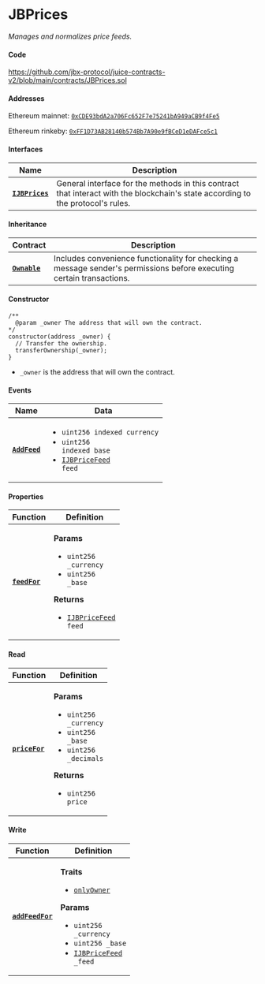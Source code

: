 # JBPrices

_Manages and normalizes price feeds._

#### Code

https://github.com/jbx-protocol/juice-contracts-v2/blob/main/contracts/JBPrices.sol

#### Addresses

Ethereum mainnet: [`0xCDE93bdA2a706Fc652F7e75241bA949aCB9f4Fe5`](https://etherscan.io/address/0xCDE93bdA2a706Fc652F7e75241bA949aCB9f4Fe5)

Ethereum rinkeby: [`0xFF1D73AB28140b574Bb7A90e9fBCeD1eDAFce5c1`](https://rinkeby.etherscan.io/address/0xFF1D73AB28140b574Bb7A90e9fBCeD1eDAFce5c1)

#### Interfaces

| Name                                             | Description                                                                                                                              |
| ------------------------------------------------ | ---------------------------------------------------------------------------------------------------------------------------------------- |
| [**`IJBPrices`**](/protocol/api/interfaces/ijbprices.md) | General interface for the methods in this contract that interact with the blockchain's state according to the protocol's rules. |

#### Inheritance

| Contract                                                                  | Description                                                                                                                              |
| ------------------------------------------------------------------------- | ---------------------------------------------------------------------------------------------------------------------------------------- |
| [**`Ownable`**](https://docs.openzeppelin.com/contracts/4.x/api/access#Ownable) | Includes convenience functionality for checking a message sender's permissions before executing certain transactions. |

#### Constructor

```
/** 
  @param _owner The address that will own the contract.
*/
constructor(address _owner) {
  // Transfer the ownership.
  transferOwnership(_owner);
}
```

* `_owner` is the address that will own the contract.

#### Events

| Name                               | Data                                                                                                                                                                                    |
| ---------------------------------- | --------------------------------------------------------------------------------------------------------------------------------------------------------------------------------------- |
| [**`AddFeed`**](/protocol/api/contracts/jbprices/events/addfeed.md) | <ul><li><code>uint256 indexed currency</code></li><li><code>uint256 indexed base</code></li><li><code>[IJBPriceFeed](/protocol/api/interfaces/ijbpricefeed.md) feed</code></li></ul> |

#### Properties

| Function                                                          | Definition                                                                                                                                                                                                |
| ----------------------------------------------------------------- | --------------------------------------------------------------------------------------------------------------------------------------------------------------------------------------------------------- |
| [**`feedFor`**](/protocol/api/contracts/jbprices/properties/feedfor.md)                            | <p><strong>Params</strong></p><ul><li><code>uint256 _currency</code></li><li><code>uint256 _base</code></li></ul><p><strong>Returns</strong></p><ul><li><code>[IJBPriceFeed](/protocol/api/interfaces/ijbpricefeed.md) feed</code></li></ul> |

#### Read

| Function                                 | Definition                                                                                                                                                                                   |
| ---------------------------------------- | -------------------------------------------------------------------------------------------------------------------------------------------------------------------------------------------- |
| [**`priceFor`**](read/pricefor.md) | <p><strong>Params</strong></p><ul><li><code>uint256 _currency</code></li><li><code>uint256 _base</code></li><li><code>uint256 _decimals</code></li></ul><p><strong>Returns</strong></p><ul><li><code>uint256 price</code></li></ul> |

#### Write

| Function                             | Definition                                                                                                                                                                                                                               |
| ------------------------------------ | ---------------------------------------------------------------------------------------------------------------------------------------------------------------------------------------------------------------------------------------- |
| [**`addFeedFor`**](/protocol/api/contracts/jbprices/write/addfeed.md) | <p><strong>Traits</strong></p><ul><li><code>[onlyOwner](https://docs.openzeppelin.com/contracts/4.x/api/access#Ownable-onlyOwner--)</code></li></ul><p><strong>Params</strong></p><ul><li><code>uint256 _currency</code></li><li><code>uint256 _base</code></li><li><code>[IJBPriceFeed](/protocol/api/interfaces/ijbpricefeed.md) _feed</code></li></ul> |
